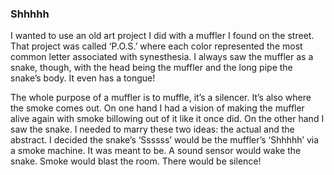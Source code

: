 ### Shhhhh

I wanted to use an old art project I did with a muffler I found on the street. That project was called ‘P.O.S.’ where each color represented the most common letter associated with synesthesia. I always saw the muffler as a snake, though, with the head being the muffler and the long pipe the snake’s body. It even has a tongue!  

The whole purpose of a muffler is to muffle, it’s a silencer. It’s also where the smoke comes out. On one hand I had a vision of making the muffler alive again with smoke billowing out of it like it once did. On the other hand I saw the snake. I needed to marry these two ideas: the actual and the abstract. I decided the snake’s ‘Ssssss’ would be the muffler’s ‘Shhhhh’ via a smoke machine. It was meant to be.  A sound sensor would wake the snake. Smoke would blast the room. There would be silence!
